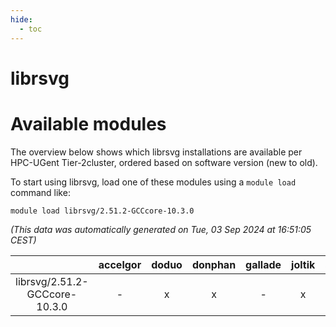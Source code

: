 ```yaml
---
hide:
  - toc
---
```


librsvg
=======

# Available modules


The overview below shows which librsvg installations are available per HPC-UGent Tier-2cluster, ordered based on software version (new to old).

To start using librsvg, load one of these modules using a `module load` command like:

```shell
module load librsvg/2.51.2-GCCcore-10.3.0
```

*(This data was automatically generated on Tue, 03 Sep 2024 at 16:51:05 CEST)*  

| |accelgor|doduo|donphan|gallade|joltik|shinx|skitty|
| :---: | :---: | :---: | :---: | :---: | :---: | :---: | :---: |
|librsvg/2.51.2-GCCcore-10.3.0|-|x|x|-|x|-|x|
